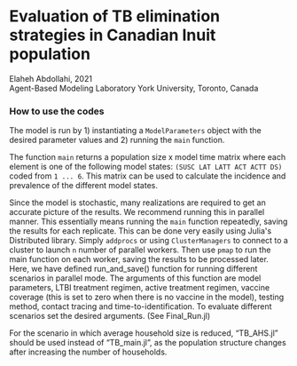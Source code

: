 # Evaluation of TB elimination strategies in Canadian Inuit population 
Elaheh Abdollahi, 2021  
Agent-Based Modeling Laboratory
York University, Toronto, Canada


### How to use the codes

The model is run by 1) instantiating a `ModelParameters` object with the desired parameter values and 2) running the `main` function. 

The function `main` returns a population size x model time matrix where each element is one of the following model states: `(SUSC LAT LATT ACT ACTT DS)` coded from `1 ... 6`.  This matrix can be used to calculate the incidence and prevalence of the different model states. 


Since the model is stochastic, many realizations are required to get an accurate picture of the results. We recommend running this in parallel manner. This essentially means running the `main` function repeatedly, saving the results for each replicate. This can be done very easily using Julia's Distributed library. Simply `addprocs` or using `ClusterManagers` to connect to a cluster to launch `n` number of parallel workers. Then use `pmap` to run the main function on each worker, saving the results to be processed later. Here, we have defined run_and_save() function for running different scenarios in parallel mode. The arguments of this function are model parameters, LTBI treatment regimen, active treatment regimen, vaccine coverage (this is set to zero when there is no vaccine in the model), testing method, contact tracing and time-to-identification. To evaluate different scenarios set the desired arguments.
(See Final_Run.jl)

For the scenario in which average household size is reduced, “TB_AHS.jl” should be used instead of “TB_main.jl”, as the population structure changes after increasing the number of households.
